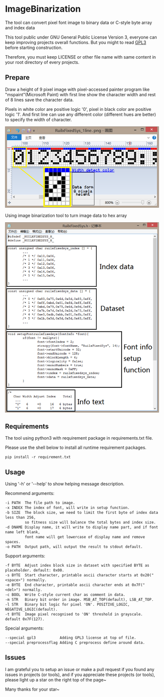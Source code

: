 # ImageBinarization

The tool can convert pixel font image to binary data or C-style byte array and index data

This tool public under GNU General Public License Version 3, everyone can keep improving projects overall functions. 
But you might to read [GPL3](https://www.gnu.org/licenses/) before starting construction.

Therefore, you must keep LICENSE or other file name with same content 
in your root directory of every projects.

## Prepare

Draw a height of 9 pixel image with pixel-accessed painter program like "mspaint"(Microsoft Paint)
with first line show the character width and rest of 8 lines save the character data.

Pixels in white color are positive logic '0', pixel in black color are positive logic '1'.
And first line can use any different color (different hues are better) to specify the width of character.

![mspaint](data/mspaint.png)

Using image binarization tool to turn image data to hex array

![result](data/result.png)

## Requirements

The tool using python3 with requirement package in requirements.txt file.

Please use the shell below to install all runtime requirement packages.

```shell script
pip install -r requirement.txt
```

## Usage

Using '-h' or '--help' to show helping message description.

Recommend arguments:
```text
-i PATH  The file path to image.
-x INDEX The index of font, will write in setup function.
-b SIZE  The block size, we need to limit the first byte of index data less than 256, 
         so fitness size will balance the total bytes and index size.
-d DNAME Display name, it will write to display name part, and if font name left blank,
         font name will get lowercase of display name and remove spaces.
-o PATH  Output path, will output the result to stdout default.
``` 

Support arguments:
```text
-f BYTE  Adjust index block size in dataset with specified BYTE as placeholder. default: 0x00.
-s BYTE  Start character, printable ascii character starts at 0x20("<space>") normally.
-e BYTE  End character, printable ascii character ends at 0x7F("<del>") normally.
-c BOOL  Write C-style current char as comment in data.
-m STR   Binary bit order in image. MSB_AT_TOP(default), LSB_AT_TOP.
-l STR   Binary bit logic for pixel 'ON'. POSITIVE_LOGIC, NEGATIVE_LOGIC(default).
-t BYTE  Image pixel recognised to 'ON' threshold in grayscale. default 0x7F(127).
```

Special arguments:
```text
--special gpl3           Adding GPL3 license at top of file.
--special preprocessflag Adding C preprocess define around data.
```

## Issues

I am grateful you to setup an issue or make a pull request if you found any issues in projects (or tools),
and if you appreciate these projects (or tools), please light up a star on the right top of the page~

Many thanks for your star~